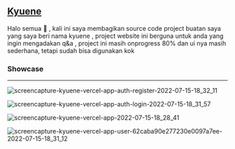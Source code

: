 ## <a href="https://kyuene.vercel.app/">Kyuene</a>

Halo semua 👋 , kali ini saya membagikan source code project buatan saya yang saya beri nama kyuene , project website ini berguna untuk anda yang ingin mengadakan q&a ,
project ini masih onprogress 80% dan ui nya masih sederhana, tetapi sudah bisa digunakan kok 

### Showcase
----
![screencapture-kyuene-vercel-app-auth-register-2022-07-15-18_32_11](https://user-images.githubusercontent.com/91861324/179215224-8a0520c2-097c-47c1-a7bf-7540c7531c77.png)

![screencapture-kyuene-vercel-app-auth-login-2022-07-15-18_31_57](https://user-images.githubusercontent.com/91861324/179215233-cad1d375-fe89-47c7-b608-6fcda6163115.png)

![screencapture-kyuene-vercel-app-2022-07-15-18_28_41](https://user-images.githubusercontent.com/91861324/179214975-a6c4073c-b5ff-489f-868f-ee98c1c8b1a0.png)

![screencapture-kyuene-vercel-app-user-62caba90e277230e0097a7ee-2022-07-15-18_31_12](https://user-images.githubusercontent.com/91861324/179215090-72cd0dac-372c-4479-8d98-9e9161a09fb2.png)
